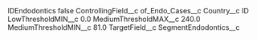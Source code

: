 <?xml version="1.0" encoding="UTF-8"?>
<CustomMetadata xmlns="http://soap.sforce.com/2006/04/metadata" xmlns:xsi="http://www.w3.org/2001/XMLSchema-instance" xmlns:xsd="http://www.w3.org/2001/XMLSchema">
    <label>IDEndodontics</label>
    <protected>false</protected>
    <values>
        <field>ControllingField__c</field>
        <value xsi:type="xsd:string">of_Endo_Cases__c</value>
    </values>
    <values>
        <field>Country__c</field>
        <value xsi:type="xsd:string">ID</value>
    </values>
    <values>
        <field>LowThresholdMIN__c</field>
        <value xsi:type="xsd:double">0.0</value>
    </values>
    <values>
        <field>MediumThresholdMAX__c</field>
        <value xsi:type="xsd:double">240.0</value>
    </values>
    <values>
        <field>MediumThresholdMIN__c</field>
        <value xsi:type="xsd:double">81.0</value>
    </values>
    <values>
        <field>TargetField__c</field>
        <value xsi:type="xsd:string">SegmentEndodontics__c</value>
    </values>
</CustomMetadata>
